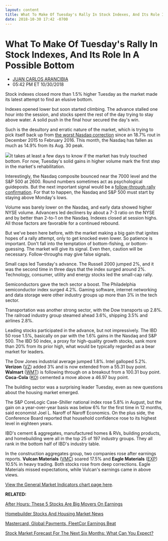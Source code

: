 ```yaml
---
layout: content
title: What To Make Of Tuesday's Rally In Stock Indexes, And Its Role In A Possible Bottom
date: 2018-10-30 17:42 -0700
---
```



What To Make Of Tuesday's Rally In Stock Indexes, And Its Role In A Possible Bottom
====================================================================================




* [JUAN CARLOS ARANCIBIA](https://www.investors.com/author/arancibiaj/ "Posts by JUAN CARLOS ARANCIBIA")
* 05:42 PM ET 10/30/2018




Stock indexes closed more than 1.5% higher Tuesday as the market made its latest attempt to find an elusive bottom.




Indexes opened lower but soon started climbing. The advance stalled one hour into the session, and stocks spent the rest of the day trying to stay above water. A solid push in the final hour secured the day's win.


Such is the desultory and erratic nature of the market, which is trying to pick itself back up from [the worst Nasdaq correction](https://www.investors.com/market-trend/the-big-picture/bears-stock-market-growth-stocks/) since an 18.7% rout in December 2015 to February 2016. This month, the Nasdaq has fallen as much as 14.9% from its Aug. 30 peak.


![](https://www.investors.com/wp-content/uploads/2018/10/MP_103018-277x300.jpg)It takes at least a few days to know if the market has truly touched bottom. For now, Tuesday's solid gains in higher volume mark the first step in the market's rehabilitation.


Interestingly, the Nasdaq composite bounced near the 7000 level and the S&P 500 at 2600. Round numbers sometimes act as psychological guideposts. But the next important signal would be a [follow-through rally confirmation](https://www.investors.com/how-to-invest/investors-corner/how-to-find-next-stock-market-bottom/). For that to happen, the Nasdaq and S&P 500 must start by staying above Monday's lows.


Volume was barely lower on the Nasdaq, and early data showed higher NYSE volume. Advancers led decliners by about a 7-3 ratio on the NYSE and by better than 2-to-1 on the Nasdaq. Indexes closed at session highs. All those factors are favorable for a continued rebound.


But we've been here before, with the market making a big gain that ignites hopes of a rally attempt, only to get knocked even lower. So patience is important. Don't fall into the temptation of bottom-fishing, or bottom-guessing. The market will give its signal. Even then, caution will be necessary. Follow-throughs may give false signals.


Small caps led Tuesday's advance. The Russell 2000 jumped 2%, and it was the second time in three days that the index surged around 2%. Technology, consumer, utility and energy stocks led the small-cap rally.


Semiconductors gave the tech sector a boost. The Philadelphia semiconductor index surged 4.2%. Gaming software, internet networking and data storage were other industry groups up more than 3% in the tech sector.


Transportation was another strong sector, with the Dow transports up 2.8%. The railroad industry group steamed ahead 3.6%, shipping 3.5% and airlines 2.8%.


Leading stocks participated in the advance, but not impressively. The IBD 50 rose 1.5%, basically on par with the 1.6% gains in the Nasdaq and S&P 500. The IBD 50 index, a proxy for high-quality growth stocks, sank more than 20% from its prior high, what would be typically regarded as a bear market for leaders.


The Dow Jones industrial average jumped 1.8%. Intel galloped 5.2%. **Verizon** ([VZ](https://research.investors.com/quote.aspx?symbol=VZ)) added 3% and is now extended from a 55.31 buy point. **Walmart** ([WMT](https://research.investors.com/quote.aspx?symbol=WMT)) is following through on a breakout from a 100.31 buy point. **Coca-Cola** ([KO](https://research.investors.com/quote.aspx?symbol=KO)) cemented a move above a 46.97 buy point.


The building sector was a surprising leader Tuesday, even as new questions about the housing market emerged.


The S&P CoreLogic Case-Shiller national index rose 5.8% in August, but the gain on a year-over-year basis was below 6% for the first time in 12 months, said economist Joel L. Naroff of Naroff Economics. On the plus side, the Conference Board reported that household confidence rose to its highest level in eighteen years.


IBD's cement & aggregates, manufactured homes & RVs, building products, and homebuilding were all in the top 25 of 197 industry groups. They all rank in the bottom half of IBD's industry table.


In the construction aggregates group, two companies rose after earnings reports. **Vulcan Materials** ([VMC](https://research.investors.com/quote.aspx?symbol=VMC)) soared 17.5% and **Eagle Materials** ([EXP](https://research.investors.com/quote.aspx?symbol=EXP)) 10.5% in heavy trading. Both stocks rose from deep corrections. Eagle Materials missed expectations, while Vulcan's earnings came in above views.


[View the General Market Indicators chart page here](https://www.investors.com/wp-content/uploads/2018/10/IBD3010152456GMI.pdf).


**RELATED:**


[After Hours: These 5 Stocks Are Big Movers On Earnings](https://www.investors.com/market-trend/stock-market-today/dow-jones-futures-facebook-earnings-facebook-stock-ea-payc-iq-feye/)


[Homebuilder Stocks And Housing Market News](http://www.investors.com/news/homebuilder-stocks-to-watch-and-housing-market-real-estate-news/)


[Mastercard, Global Payments, FleetCor Earnings Beat](https://www.investors.com/news/mastercard-earnings-global-payments-fleetcor-earnings/)


[Stock Market Forecast For The Next Six Months: What Can You Expect?](https://www.investors.com/news/stock-market-forecast-next-six-months/)


 




